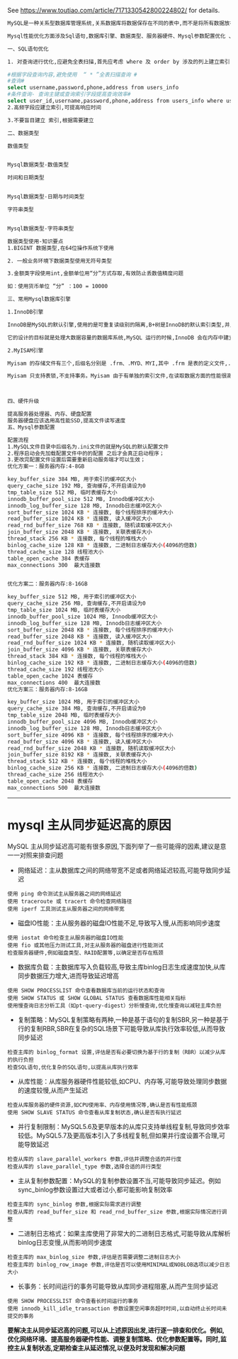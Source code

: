   See https://www.toutiao.com/article/7171330542800224802/  for details.

```bash
MySQL是一种关系型数据库管理系统,关系数据库将数据保存在不同的表中,而不是将所有数据放在一个大仓库内,这样就增加了速度并提高了灵活性。

Mysql性能优化方面涉及Sql语句,数据库引擎、数据类型、服务器硬件、Mysql参数配置优化 、读写分离、分库分表等方面。

一、SQL语句优化

1. 对查询进行优化,应避免全表扫描,首先应考虑 where 及 order by 涉及的列上建立索引

#根据字段查询内容,避免使用  “ * ”全表扫描查询 #
#查询#
select username,password,phone,address from users_info
#条件查询- 查询主键或查询索引字段提高查询效率#
select user_id,username,password,phone,address from users_info where user_id = '1000'
2.高频字段应建立索引,可提高响应时间

3.不要盲目建立 索引,根据需要建立

二、数据类型

数值类型


Mysql数据类型-数值类型

时间和日期类型


Mysql数据类型-日期与时间类型

字符串类型


Mysql数据类型-字符串类型

数据类型使用-知识要点
1.BIGINT 数据类型,在64位操作系统下使用

2. 一般业务环境下数据类型使用无符号类型

3.金额类字段使用int,金额单位用“分”方式存取,有效防止丢数值精度问题

如：使用货币单位 “分” ：100 = 10000

三、常用Mysql数据库引擎

1.InnoDB引擎

InnoDB是MySQL的默认引擎,使用的是可重复读级别的隔离,B+树是InnoDB的默认索引类型,并且支持事务和行锁,以及外键约束。

它的设计的目标就是处理大数据容量的数据库系统,MySQL 运行的时候,InnoDB 会在内存中建立缓冲池,用于缓冲数据和索引。但是InnoDB是不支持全文搜索,同时启动也比较的慢,它是不会保存表的行数的,所以当进行 selectcount(*) from table 指令的时候,需要进行扫描全表。由于锁的粒度小,写操作是不会锁定全表的,所以在并发度较高的场景下使用会提升效率的。

2.MyISAM引擎

Myisam 的存储文件有三个,后缀名分别是 .frm、.MYD、MYI,其中 .frm 是表的定义文件,.MYD 是数据文件,.MYI 是索引文件。

Myisam 只支持表锁,不支持事务。Myisam 由于有单独的索引文件,在读取数据方面的性能很高 。MyIASM 引擎是保存了表的行数,于是当进行 select count(*) from table 语句时,可以直接读取已经保存的值而不需要进行扫描全表。



四、硬件升级

提高服务器处理器、内存、硬盘配置
服务器硬盘应该选用高性能SSD,提高文件读写速度
五、Mysql参数配置

配置流程
1.MySQL文件目录中后缀名为.ini文件的就是MySQL的默认配置文件
2.程序启动会先加载配置文件中的的配置 之后才会真正启动程序；
3.更改完配置文件设置后需要重新启动服务端才可以生效；
优化方案一：服务器内存:4-8GB

key_buffer_size 384 MB, 用于索引的缓冲区大小
query_cache_size 192 MB, 查询缓存,不开启请设为0
tmp_table_size 512 MB, 临时表缓存大小
innodb_buffer_pool_size 512 MB, Innodb缓冲区大小
innodb_log_buffer_size 128 MB, Innodb日志缓冲区大小
sort_buffer_size 1024 KB * 连接数, 每个线程排序的缓冲大小
read_buffer_size 1024 KB * 连接数, 读入缓冲区大小
read_rnd_buffer_size 768 KB * 连接数, 随机读取缓冲区大小
join_buffer_size 2048 KB * 连接数, 关联表缓存大小
thread_stack 256 KB * 连接数, 每个线程的堆栈大小
binlog_cache_size 128 KB * 连接数, 二进制日志缓存大小(4096的倍数)
thread_cache_size 128 线程池大小
table_open_cache 384 表缓存
max_connections 300  最大连接数


优化方案二：服务器内存:8-16GB

key_buffer_size 512 MB, 用于索引的缓冲区大小
query_cache_size 256 MB, 查询缓存,不开启请设为0
tmp_table_size 1024 MB, 临时表缓存大小
innodb_buffer_pool_size 1024 MB, Innodb缓冲区大小
innodb_log_buffer_size 128 MB, Innodb日志缓冲区大小
sort_buffer_size 2048 KB * 连接数, 每个线程排序的缓冲大小
read_buffer_size 2048 KB * 连接数, 读入缓冲区大小
read_rnd_buffer_size 1024 KB * 连接数, 随机读取缓冲区大小
join_buffer_size 4096 KB * 连接数, 关联表缓存大小
thread_stack 384 KB * 连接数, 每个线程的堆栈大小
binlog_cache_size 192 KB * 连接数, 二进制日志缓存大小(4096的倍数)
thread_cache_size 192 线程池大小
table_open_cache 1024 表缓存
max_connections 400  最大连接数
优化方案三：服务器内存:8-16GB

key_buffer_size 1024 MB, 用于索引的缓冲区大小
query_cache_size 384 MB, 查询缓存,不开启请设为0
tmp_table_size 2048 MB, 临时表缓存大小
innodb_buffer_pool_size 4096 MB, Innodb缓冲区大小
innodb_log_buffer_size 128 MB, Innodb日志缓冲区大小
sort_buffer_size 4096 KB * 连接数, 每个线程排序的缓冲大小
read_buffer_size 4096 KB * 连接数, 读入缓冲区大小
read_rnd_buffer_size 2048 KB * 连接数, 随机读取缓冲区大小
join_buffer_size 8192 KB * 连接数, 关联表缓存大小
thread_stack 512 KB * 连接数, 每个线程的堆栈大小
binlog_cache_size 256 KB * 连接数, 二进制日志缓存大小(4096的倍数)
thread_cache_size 256 线程池大小
table_open_cache 2048 表缓存
max_connections 500  最大连接数
```

---
# mysql 主从同步延迟高的原因
MySQL 主从同步延迟高可能有很多原因,下面列举了一些可能得的因素,建议是意一一对照来排查问题
- 网络延迟：主从数据库之间的网络带宽不足或者网络延迟较高,可能导致同步延迟
```
使用 ping 命令测试主从服务器之间的网络延迟
使用 traceroute 或 tracert 命令检查网络路径
使用 iperf 工具测试主从服务器之间的网络带宽
```
- 磁盘IO性能：主从服务器的磁盘IO性能不足,导致写入慢,从而影响同步速度
```
使用 iostat 命令检查主从服务器的磁盘IO性能
使用 fio 或其他压力测试工具,对主从服务器的磁盘进行性能测试
检查服务器硬件,例如磁盘类型、RAID配置等,以确定是否存在瓶颈
```
- 数据库负载：主数据库写入负载较高,导致主库binlog日志生成速度加快,从库同步数据压力增大,进而导致延迟增高
```
使用 SHOW PROCESSLIST 命令查看数据库当前的运行状态和查询
使用 SHOW STATUS 或 SHOW GLOBAL STATUS 查看数据库性能相关指标
使用慢查询日志分析工具（如pt-query-digest）分析慢查询,优化慢查询以减轻主库负担
```
- 复制策略：MySQL复制策略有两种,一种是基于语句的复制SBR,另一种是基于行的复制RBR,SBR在复杂的SQL场景下可能导致从库执行效率较低,从而导致同步延迟
```
检查主库的 binlog_format 设置,评估是否有必要切换为基于行的复制（RBR）以减少从库的执行负担
检查SQL语句,优化复杂的SQL语句,以提高从库执行效率
```
- 从库性能：从库服务器硬件性能较低,如CPU、内存等,可能导致处理同步数据的速度较慢,从而产生延迟
```
检查从库服务器的硬件资源,如CPU使用率、内存使用情况等,确认是否有性能瓶颈
使用 SHOW SLAVE STATUS 命令查看从库复制状态,确认是否有执行延迟
```
- 并行复制限制：MySQL5.6及更早版本的从库只支持单线程复制,导致同步效率较低。MySQL5.7及更高版本引入了多线程复制,但如果并行度设置不合理,可能导致延迟
```
检查从库的 slave_parallel_workers 参数,评估并调整合适的并行度
检查从库的 slave_parallel_type 参数,选择合适的并行类型
```
- 主从复制参数配置：MySQL的复制参数设置不当,可能导致同步延迟。例如sync_binlog参数设置过大或者过小,都可能影响复制效率
```
检查主库的 sync_binlog 参数,根据实际需求进行调整
检查从库的 read_buffer_size 和 read_rnd_buffer_size 参数,根据实际情况进行调整
```
- 二进制日志格式：如果主库使用了非常大的二进制日志格式,可能导致从库解析binlog日志变慢,从而影响同步速度
```
检查主库的 max_binlog_size 参数,评估是否需要调整二进制日志大小
检查主库的 binlog_row_image 参数,评估是否可以使用MINIMAL或NOBLOB选项以减少日志大小
```
- 长事务：长时间运行的事务可能导致从库同步进程阻塞,从而产生同步延迟
```
使用 SHOW PROCESSLIST 命令查看长时间运行的事务
使用 innodb_kill_idle_transaction 参数设置空闲事务超时时间,以自动终止长时间未提交的事务
```
**要解决主从同步延迟高的问题,可以从上述原因出发,进行逐一排查和优化。例如,优化网络环境、提高服务器硬件性能、调整复制策略、优化参数配置等。同时,监控主从复制状态,定期检查主从延迟情况,以便及时发现和解决问题**

